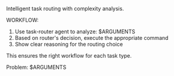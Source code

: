 Intelligent task routing with complexity analysis.

WORKFLOW:

1. Use task-router agent to analyze: $ARGUMENTS
2. Based on router's decision, execute the appropriate command
3. Show clear reasoning for the routing choice

This ensures the right workflow for each task type.

Problem: $ARGUMENTS
